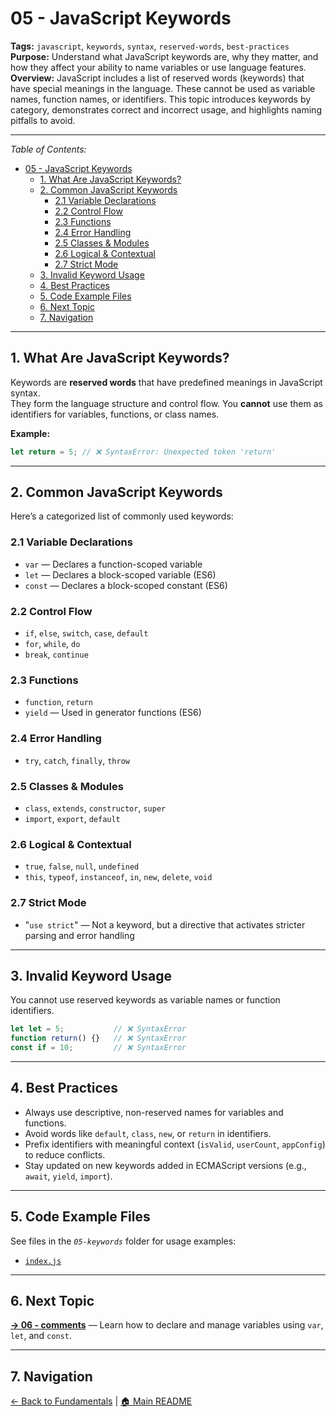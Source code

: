 # 05 - JavaScript Keywords

**Tags:** `javascript`, `keywords`, `syntax`, `reserved-words`, `best-practices`  
**Purpose:** Understand what JavaScript keywords are, why they matter, and how they affect your ability to name variables or use language features.  
**Overview:** JavaScript includes a list of reserved words (keywords) that have special meanings in the language. These cannot be used as variable names, function names, or identifiers. This topic introduces keywords by category, demonstrates correct and incorrect usage, and highlights naming pitfalls to avoid.

---

_Table of Contents:_

- [05 - JavaScript Keywords](#05---javascript-keywords)
  - [1. What Are JavaScript Keywords?](#1-what-are-javascript-keywords)
  - [2. Common JavaScript Keywords](#2-common-javascript-keywords)
    - [2.1 Variable Declarations](#21-variable-declarations)
    - [2.2 Control Flow](#22-control-flow)
    - [2.3 Functions](#23-functions)
    - [2.4 Error Handling](#24-error-handling)
    - [2.5 Classes \& Modules](#25-classes--modules)
    - [2.6 Logical \& Contextual](#26-logical--contextual)
    - [2.7 Strict Mode](#27-strict-mode)
  - [3. Invalid Keyword Usage](#3-invalid-keyword-usage)
  - [4. Best Practices](#4-best-practices)
  - [5. Code Example Files](#5-code-example-files)
  - [6. Next Topic](#6-next-topic)
  - [7. Navigation](#7-navigation)

---

## 1. What Are JavaScript Keywords?

Keywords are **reserved words** that have predefined meanings in JavaScript syntax.  
They form the language structure and control flow. You **cannot** use them as identifiers for variables, functions, or class names.

**Example:**

```js
let return = 5; // ❌ SyntaxError: Unexpected token 'return'
```

---

## 2. Common JavaScript Keywords

Here’s a categorized list of commonly used keywords:

### 2.1 Variable Declarations

- `var` — Declares a function-scoped variable
- `let` — Declares a block-scoped variable (ES6)
- `const` — Declares a block-scoped constant (ES6)

### 2.2 Control Flow

- `if`, `else`, `switch`, `case`, `default`
- `for`, `while`, `do`
- `break`, `continue`

### 2.3 Functions

- `function`, `return`
- `yield` — Used in generator functions (ES6)

### 2.4 Error Handling

- `try`, `catch`, `finally`, `throw`

### 2.5 Classes & Modules

- `class`, `extends`, `constructor`, `super`
- `import`, `export`, `default`

### 2.6 Logical & Contextual

- `true`, `false`, `null`, `undefined`
- `this`, `typeof`, `instanceof`, `in`, `new`, `delete`, `void`

### 2.7 Strict Mode

- "`use strict`" — Not a keyword, but a directive that activates stricter parsing and error handling

---

## 3. Invalid Keyword Usage

You cannot use reserved keywords as variable names or function identifiers.

```js
let let = 5;           // ❌ SyntaxError
function return() {}   // ❌ SyntaxError
const if = 10;         // ❌ SyntaxError
```

---

## 4. Best Practices

- Always use descriptive, non-reserved names for variables and functions.  
- Avoid words like `default`, `class`, `new`, or `return` in identifiers.  
- Prefix identifiers with meaningful context (`isValid`, `userCount`, `appConfig`) to reduce conflicts.  
- Stay updated on new keywords added in ECMAScript versions (e.g., `await`, `yield`, `import`).

---

## 5. Code Example Files

See files in the _`05-keywords`_ folder for usage examples:

- [`index.js`](index.js)

---

## 6. Next Topic

**[→ 06 - comments](../06-comments/README.md)** — Learn how to declare and manage variables using `var`, `let`, and `const`.

---

## 7. Navigation

[← Back to Fundamentals](../README.md) | [🏠 Main README](../../README.md)
